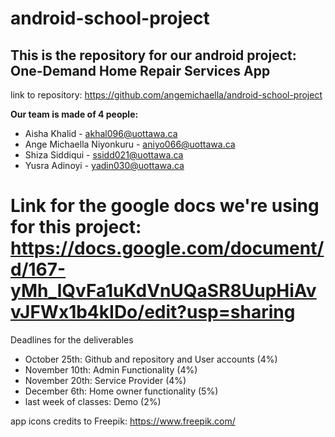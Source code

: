 # android-school-project
## This is the repository for our android project: One-Demand Home Repair Services App
link to repository: https://github.com/angemichaella/android-school-project

**Our team is made of 4 people:**
* Aisha Khalid - akhal096@uottawa.ca
* Ange Michaella Niyonkuru - aniyo066@uottawa.ca
* Shiza Siddiqui - ssidd021@uottawa.ca
* Yusra Adinoyi - yadin030@uottawa.ca


Link for the google docs we're using for this project:
https://docs.google.com/document/d/167-yMh_lQvFa1uKdVnUQaSR8UupHiAvvJFWx1b4kIDo/edit?usp=sharing
=======
Deadlines for the deliverables
- October 25th: Github and repository and User accounts (4%)
- November 10th: Admin Functionality (4%)
- November 20th: Service Provider (4%)
- December 6th: Home owner functionality (5%)
- last week of classes: Demo (2%)


app icons credits to Freepik: https://www.freepik.com/
